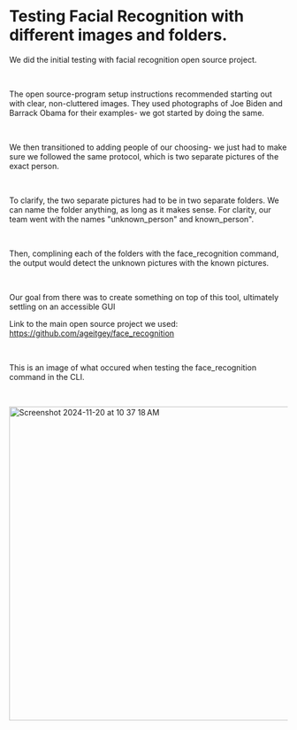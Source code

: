 # Testing Facial Recognition with different images and folders.
We did the initial testing with facial recognition open source project. 
<p><br></p>
The open source-program setup instructions recommended starting out with clear, non-cluttered images. They used photographs of Joe Biden and Barrack Obama for their examples- we got started by doing the same.
<p><br></p>
We then transitioned to adding people of our choosing- we just had to make sure we followed the same protocol, which is two separate pictures of the exact person. 
<p><br></p>
To clarify, the two separate pictures had to be in two separate folders. We can name the folder anything, as long as it makes sense. For clarity, our team went with the names "unknown_person" and known_person".
<p><br></p>
Then, complining each of the folders with the face_recognition command, the output would detect the unknown pictures with the known pictures. 
<p><br></p>
Our goal from there was to create something on top of this tool, ultimately settling on an accessible GUI

Link to the main open source project we used: https://github.com/ageitgey/face_recognition 
<p><br></p>
This is an image of what occured when testing the face_recognition command in the CLI.
<p><br></p>
<img width="567" alt="Screenshot 2024-11-20 at 10 37 18 AM" src="https://github.com/user-attachments/assets/0d1b181e-9fa8-4405-89c8-f9cf56416a84">

